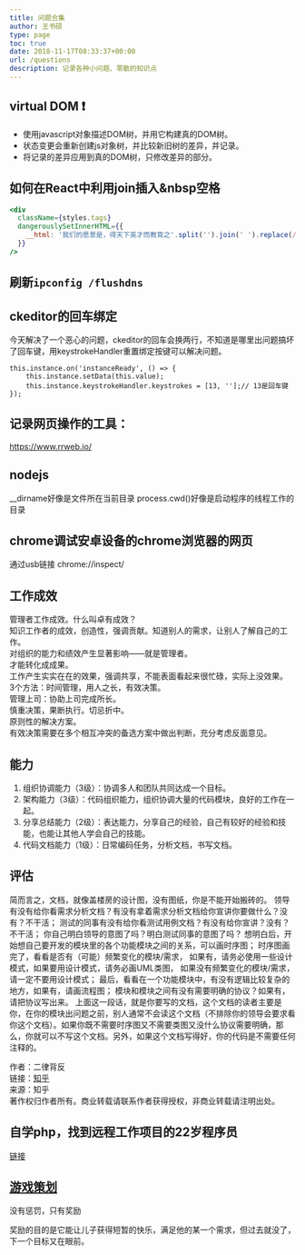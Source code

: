 ```yaml
---
title: 问题合集
author: 王书硕
type: page
toc: true
date: 2018-11-17T08:33:37+00:00
url: /questions
description: 记录各种小问题、零散的知识点
---
```


## virtual DOM ❗️

* 使用javascript对象描述DOM树，并用它构建真的DOM树。
* 状态变更会重新创建js对象树，并比较新旧树的差异，并记录。
* 将记录的差异应用到真的DOM树，只修改差异的部分。


## 如何在React中利用join插入&nbsp空格
```jsx
<div 
  className={styles.tags} 
  dangerouslySetInnerHTML={{
    __html: '我们的愿景是，得天下英才而教育之'.split('').join(' ').replace(/\s/g, '    ') 
  }}
/>
```

## 刷新`ipconfig /flushdns `  

## ckeditor的回车绑定

今天解决了一个恶心的问题，ckeditor的回车会换两行，不知道是哪里出问题搞坏了回车键，用keystrokeHandler重置绑定按键可以解决问题。

```
this.instance.on('instanceReady', () => {
    this.instance.setData(this.value);
    this.instance.keystrokeHandler.keystrokes = [13, ''];// 13是回车键
}); 
```

## 记录网页操作的工具：
https://www.rrweb.io/  

## nodejs
__dirname好像是文件所在当前目录
process.cwd()好像是启动程序的线程工作的目录  


## chrome调试安卓设备的chrome浏览器的网页
通过usb链接
chrome://inspect/  


## 工作成效

管理者工作成效。什么叫卓有成效？  
知识工作者的成效，创造性，强调贡献。知道别人的需求，让别人了解自己的工作。  
对组织的能力和绩效产生显著影响——就是管理者。  
才能转化成成果。  
工作产生实实在在的效果，强调共享，不能表面看起来很忙碌，实际上没效果。  
3个方法：时间管理，用人之长，有效决策。  
管理上司：协助上司完成所长。  
慎重决策，果断执行。切忌折中。  
原则性的解决方案。  
有效决策需要在多个相互冲突的备选方案中做出判断，充分考虑反面意见。  

## 能力

1. 组织协调能力（3级）：协调多人和团队共同达成一个目标。  
2. 架构能力（3级）：代码组织能力，组织协调大量的代码模块，良好的工作在一起。  
3. 分享总结能力（2级）：表达能力，分享自己的经验，自己有较好的经验和技能，也能让其他人学会自己的技能。  
4. 代码文档能力（1级）：日常编码任务，分析文档，书写文档。    

## 评估

简而言之，文档，就像盖楼房的设计图，没有图纸，你是不能开始搬砖的。
领导有没有给你看需求分析文档？有没有拿着需求分析文档给你宣讲你要做什么？没有？不干活；
测试的同事有没有给你看测试用例文档？有没有给你宣讲？没有？不干活；
你自己明白领导的意图了吗？明白测试同事的意图了吗？
想明白后，开始想自己要开发的模块里的各个功能模块之间的关系，可以画时序图；
时序图画完了，看看是否有（可能）频繁变化的模块/需求，
如果有，请务必使用一些设计模式，如果要用设计模式，请务必画UML类图，
如果没有频繁变化的模块/需求，请一定不要用设计模式；
最后，看看在一个功能模块中，有没有逻辑比较复杂的地方，如果有，请画流程图；
模块和模块之间有没有需要明确的协议？如果有，请把协议写出来。
上面这一段话，就是你要写的文档，这个文档的读者主要是你，在你的模块出问题之前，别人通常不会读这个文档（不排除你的领导会要求看你这个文档）。如果你既不需要时序图又不需要类图又没什么协议需要明确，那么，你就可以不写这个文档。另外，如果这个文档写得好，你的代码是不需要任何注释的。

作者：二律背反  
链接：[知乎][知乎1]  
来源：知乎  
著作权归作者所有。商业转载请联系作者获得授权，非商业转载请注明出处。   

[知乎1]:https://www.zhihu.com/question/312019918/answer/608965942  


## 自学php，找到远程工作项目的22岁程序员

[链接](https://www.nocsdegree.com/22-year-old-self-taught-web-developer-earns-15k-a-month-in-rural-austria/)

## [游戏策划](https://zhuanlan.zhihu.com/p/33960412)

没有惩罚，只有奖励

奖励的目的是它能让儿子获得短暂的快乐，满足他的某一个需求，但过去就没了，下一个目标又在眼前。
